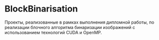 # BlockBinarisation

Проекты, реализованные в рамках выполнения дипломной работы, по реализации блочного алгоритма бинаризации изображений с использованием технологий CUDA и OpenMP.
